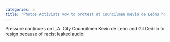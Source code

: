 ```yaml
---
categories: a
title: "Photos Activists vow to protest at Councilman Kevin de Leóns home until he resigns "
---
```

Pressure continues on L.A. City Councilmen Kevin de León and Gil Cedillo to resign because of racist leaked audio.